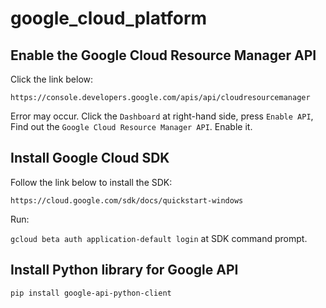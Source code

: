 # google_cloud_platform



## Enable the Google Cloud Resource Manager API

Click the link below:

```https://console.developers.google.com/apis/api/cloudresourcemanager```

Error may occur. Click the ```Dashboard``` at right-hand side, press ```Enable API```, Find out the ```Google Cloud Resource Manager API```. Enable it.

## Install Google Cloud SDK

Follow the link below to install the SDK:

```https://cloud.google.com/sdk/docs/quickstart-windows```

Run:

```gcloud beta auth application-default login``` at SDK command prompt.

## Install Python library for Google API

```pip install google-api-python-client```
